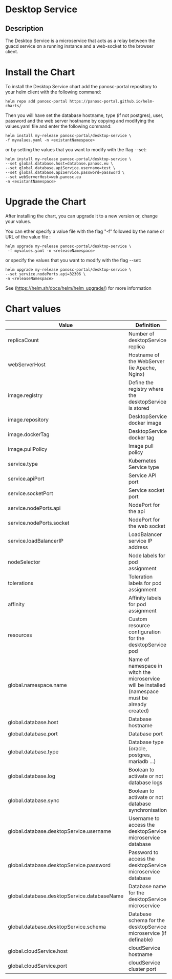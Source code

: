 Desktop Service
=========================  
  
## Description  
The Desktop Service is a microservice that acts as a relay between the guacd service on a running instance and a web-socket to the browser client.

# Install the Chart
To install the Desktop Service chart add the panosc-portal repository to your helm client with the following command:
```
helm repo add panosc-portal https://panosc-portal.github.io/helm-charts/
```

Then you will have set the database hostname, type (if not postgres), user, password and the web server hostname by copying and modifying the values.yaml file and enter the following command:
```
helm install my-release panosc-portal/desktop-service \
-f myvalues.yaml -n <existantNamespace>
```
or by setting the values that you want to modify with the flag --set:
```
helm install my-release panosc-portal/desktop-service \
--set global.database.host=database.panosc.eu \
--set global.database.apiService.username=test \
--set global.database.apiService.password=password \
--set webServerHost=web.panosc.eu
-n <existantNamespace>
```

# Upgrade the Chart
After installing the chart, you can upgrade it to a new version or, change your values.

You can ether specify a value file with the flag "-f" followed by the name or URL of the value file :
```
helm upgrade my-release panosc-portal/desktop-service \
 -f myvalues.yaml -n <releaseNamespace>
```
or specify the values that you want to modify with the flag --set:
```
helm upgrade my-release panosc-portal/desktop-service \
--set service.nodePorts.api=32306 \
-n <releaseNamespace>

```
See (https://helm.sh/docs/helm/helm_upgrade/) for more information
# Chart values
Value | Definition | Default
 ------------- | ------------- | ------------- | 
replicaCount | Number of desktopService replica | 1
webServerHost | Hostname of the WebServer (ie Apache, Nginx) | 
image.registry| Define the registry where the desktopService is stored | docker.io
image.repository | DesktopService docker image | panosc/desktop-service
image.dockerTag | DesktopService docker tag | testing
image.pullPolicy | Image pull policy | Always
service.type | Kubernetes Service type | ClusterIP
service.apiPort | Service API port | 8085
service.socketPort | Service socket port | 8087
service.nodePorts.api | NodePort for the api | 
service.nodePorts.socket | NodePort for the web socket | 
service.loadBalancerIP | LoadBalancer service IP address
nodeSelector| Node labels for pod assignment| {}
tolerations|Toleration labels for pod assignment| []
affinity|Affinity labels for pod assignment|{}
resources|Custom resource configuration for the desktopService pod | {}
global.namespace.name | Name of namespace in witch the microservice will be installed (namespace must be already created) | default
global.database.host| Database hostname | 
global.database.port| Database port | 5432
global.database.type| Database type (oracle, postgres, mariadb ...) | postgres
global.database.log| Boolean to activate or not database logs | false
global.database.sync| Boolean to activate or not database synchronisation | false
global.database.desktopService.username| Username to access the desktopService microservice database | desktop-service
global.database.desktopService.password| Password to access the desktopService microservice database 
global.database.desktopService.databaseName| Database name for the desktopService microservice | desktop-service
global.database.desktopService.schema| Database schema for the desktopService microservice (if definable) | desktop-service
global.cloudService.host | cloudService hostname | cloud-service
global.cloudService.port | cloudService cluster port | 3000